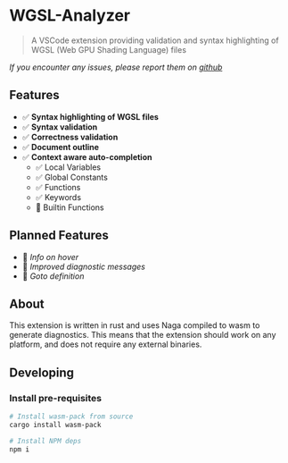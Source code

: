 # WGSL-Analyzer

> A VSCode extension providing validation and syntax highlighting of WGSL (Web GPU Shading Language) files

*If you encounter any issues, please report them on [github](https://github.com/unfinishedprogram/wgsl-analyzer/issues)*

## Features

- ✅ **Syntax highlighting of WGSL files**
- ✅ **Syntax validation**
- ✅ **Correctness validation**
- ✅ **Document outline**
- ✅ **Context aware auto-completion**
  - ✅ Local Variables
  - ✅ Global Constants
  - ✅ Functions
  - ✅ Keywords
  - 🚧 Builtin Functions

## Planned Features

- 🚧 *Info on hover*
- 🚧 *Improved diagnostic messages*
- 🚧 *Goto definition*

## About

This extension is written in rust and uses Naga compiled to wasm to generate diagnostics. 
This means that the extension should work on any platform, and does not require any external binaries.

## Developing

### Install pre-requisites
```sh
# Install wasm-pack from source
cargo install wasm-pack

# Install NPM deps 
npm i
```